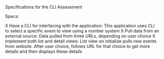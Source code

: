 Specifications for the CLI Assessment

Specs:

 X Have a CLI for interfacing with the application: This application uses CLI to select a specific event to view using a number system
 X Pull data from an external source: Data pulled from three URLs, depending on user choice
 X Implement both list and detail views: List view on initialize pulls new events from website.  After user choice, follows URL for that choice to get more details and then displays these details
